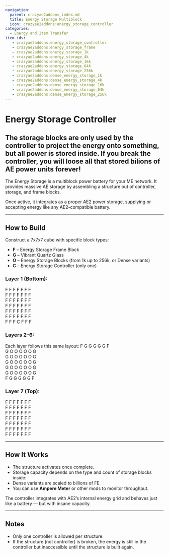 ```yaml
---
navigation:
  parent: crazyae2addons_index.md
  title: Energy Storage Multiblock
  icon: crazyae2addons:energy_storage_controller
categories:
  - Energy and Item Transfer
item_ids:
   - crazyae2addons:energy_storage_controller
   - crazyae2addons:energy_storage_frame
   - crazyae2addons:energy_storage_1k
   - crazyae2addons:energy_storage_4k
   - crazyae2addons:energy_storage_16k
   - crazyae2addons:energy_storage_64k
   - crazyae2addons:energy_storage_256k
   - crazyae2addons:dense_energy_storage_1k
   - crazyae2addons:dense_energy_storage_4k
   - crazyae2addons:dense_energy_storage_16k
   - crazyae2addons:dense_energy_storage_64k
   - crazyae2addons:dense_energy_storage_256k
---
```


# Energy Storage Controller

<Row>
   <BlockImage id="crazyae2addons:energy_storage_controller" scale="4"></BlockImage>
   <BlockImage id="crazyae2addons:energy_storage_frame" scale="4"></BlockImage>
   <BlockImage id="crazyae2addons:energy_storage_16k" scale="4"></BlockImage>
   <BlockImage id="crazyae2addons:dense_energy_storage_64k" scale="4"></BlockImage>
</Row>

## The storage blocks are only used by the controller to project the energy onto something, but all power is stored inside. If you break the controller, you will loose all that stored bilions of AE power units forever!

The Energy Storage is a multiblock power battery for your ME network. It provides massive AE storage by assembling a structure out of controller, storage, and frame blocks.

Once active, it integrates as a proper AE2 power storage, supplying or accepting energy like any AE2-compatible battery.

---

## How to Build

Construct a 7x7x7 cube with specific block types:

- **F** – Energy Storage Frame Block
- **G** – Vibrant Quartz Glass
- **O** – Energy Storage Blocks (from 1k up to 256k, or Dense variants)
- **C** – Energy Storage Controller (only one)

### Layer 1 (Bottom):
F F F F F F F<br/>
F F F F F F F<br/>
F F F F F F F<br/>
F F F F F F F<br/>
F F F F F F F<br/>
F F F F F F F<br/>
F F F C F F F

### Layers 2–6:
Each layer follows this same layout:
F G G G G G F<br/>
G O O O O O G<br/>
G O O O O O G<br/>
G O O O O O G<br/>
G O O O O O G<br/>
G O O O O O G<br/>
F G G G G G F

### Layer 7 (Top):
F F F F F F F<br/>
F F F F F F F<br/>
F F F F F F F<br/>
F F F F F F F<br/>
F F F F F F F<br/>
F F F F F F F<br/>
F F F F F F F

---

## How It Works

- The structure activates once complete.
- Storage capacity depends on the type and count of storage blocks inside:
- Dense variants are scaled to billions of FE
- You can use **Ampere Meter** or other mods to monitor throughput.

The controller integrates with AE2’s internal energy grid and behaves just like a battery — but with insane capacity.

---

## Notes

- Only one controller is allowed per structure.
- If the structure (not controller) is broken, the energy is still in the controller but inaccessible until the structure is built again.